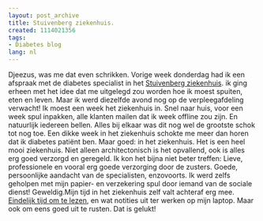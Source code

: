```yaml
---
layout: post_archive
title: Stuivenberg ziekenhuis.
created: 1114021356
tags:
- Diabetes blog
lang: nl
---
```

Djeezus, was me dat even schrikken. Vorige week donderdag had ik een afspraak met de diabetes specialist in het [Stuivenberg ziekenhuis](http://ocmw.antwerpen.be/acza/st/st_index_geschiedenis.htm). ik ging erheen met het idee dat me uitgelegd zou worden hoe ik moest spuiten, eten en leven. Maar ik werd diezelfde avond nog op de verpleegafdeling verwacht! Ik moest een week het ziekenhuis in. <!--break-->Snel naar huis, voor een week spul inpakken, alle klanten mailen dat ik week offline zou zijn. En natuurlijk iedereen bellen. Alles bij elkaar was dit nog wel de grootste schok tot nog toe. Een dikke week in het ziekenhuis schokte me meer dan horen dat ik diabetes patiënt ben. Maar goed: in het ziekenhuis. Het is een heel mooi ziekenhuis. Niet alleen architectonisch is het opvallend, ook is alles erg goed verzorgd en geregeld. Ik kon het bijna niet beter treffen: Lieve, professionele en vooral erg goede verzorging door de zusters. Goede, persoonlijke aandacht van de specialisten, enzovoorts. Ik werd zelfs geholpen met mijn papier- en verzekering spul door iemand van de sociale dienst! Geweldig.Mijn tijd in het ziekenhuis zelf valt achteraf erg mee. [Eindelijk tijd om te lezen](http://www.nl.bol.com/is-bin/INTERSHOP.enfinity/eCS/Store/nl/-/EUR/BOL_DisplayProductInformation-Start;sid=QiRALykNDEFAPWtr7Gt-GMnVrZ7moYuL70M=?BOL_OWNER_ID=1001004001952236&Section=BOOK&lgl=1&plid=&lgl_BOL_OWNER_ID=1), en wat notities uit ter werken op mijn laptop. Maar ook om eens goed uit te rusten. Dat is gelukt!
